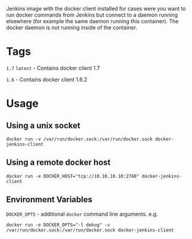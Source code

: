 Jenkins image with the docker client installed for cases were you want to run docker commands from Jenkins but connect to a daemon running elsewhere (for example the same daemon running this container). The docker daemon is *not* running inside of the container.

# Tags

`1.7` `latest` - Contains docker client 1.7

`1.6` - Contains docker client 1.6.2

# Usage
## Using a unix socket

    docker run -v /var/run/docker.sock:/var/run/docker.sock docker-jenkins-client

## Using a remote docker host

    docker run -e DOCKER_HOST="tcp://10.10.10.10:2760" docker-jenkins-client

## Environment Variables

`DOCKER_OPTS` - additional `docker` command line arguments. e.g.

    docker run -e DOCKER_OPTS="-l debug" -v /var/run/docker.sock:/var/run/docker.sock docker-jenkins-client
